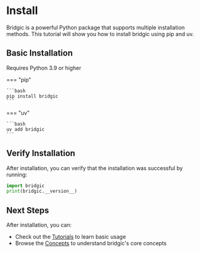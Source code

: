 # Install

Bridgic is a powerful Python package that supports multiple installation methods. This tutorial will show you how to install bridgic using pip and uv.

## Basic Installation

Requires Python 3.9 or higher

=== "pip"

    ```bash
    pip install bridgic
    ```

=== "uv"

    ```bash
    uv add bridgic
    ```


## Verify Installation

After installation, you can verify that the installation was successful by running:

```python
import bridgic
print(bridgic.__version__)
```

## Next Steps

After installation, you can:

- Check out the [Tutorials](index.md) to learn basic usage
- Browse the [Concepts](../home/concepts.md) to understand bridgic's core concepts
<!-- - View [Examples](examples.md) for practical use cases -->